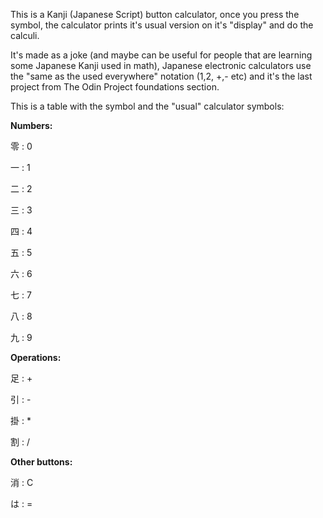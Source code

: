 This is a Kanji (Japanese Script) button calculator, once you press the symbol, the calculator prints it's usual version on it's "display" and do the calculi.

It's made as a joke (and maybe can be useful for people that are learning some Japanese Kanji used in math), Japanese electronic calculators use the "same as the used everywhere" notation (1,2, +,- etc) and it's the last project from The Odin Project foundations section.

This is a table with the symbol and the "usual" calculator symbols:

**Numbers:**

零 : 0


一 : 1


二 : 2

三 : 3


四 : 4


五 : 5


六 : 6


七 : 7


八 : 8


九 : 9

**Operations:**

足 : +


引 : -


掛 : *


割 : /

**Other buttons:**

消 : C


は : =